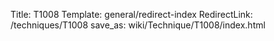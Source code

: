 Title: T1008
Template: general/redirect-index
RedirectLink: /techniques/T1008
save_as: wiki/Technique/T1008/index.html
